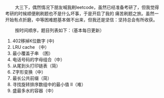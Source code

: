 &nbsp;&nbsp;&nbsp;&nbsp;&nbsp;&nbsp;&nbsp;&nbsp;大三下，偶然情况下朋友喊我刷leetcode，虽然已经准备考研了，但我觉得考研的时候顺便刷刷题也不是什么坏事，于是开启了我的
痛苦刷题之旅。虽然一开始有点折磨，中等困难题基本做不出来，但我还是坚信：坚持总会有所收获。   

&nbsp;&nbsp;&nbsp;&nbsp;&nbsp;&nbsp;&nbsp;&nbsp;按时间顺序，题目列表如下：（基本每日更新）
1. 402移掉K位数字 (中)
2. LRU cache （中）
3. 最小覆盖子串 （困）
4. 电话号码的字母组合（中）
5. 从尾到头打印链表（简）
6. Z字形变换（中）
7. 最长公共前缀（简）
8. 寻找旋转排序数组中的最小值 II（难）
9. 盛最多水的容器（中）
